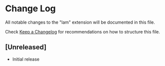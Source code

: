 # Change Log

All notable changes to the "lam" extension will be documented in this file.

Check [Keep a Changelog](http://keepachangelog.com/) for recommendations on how to structure this file.

## [Unreleased]

- Initial release